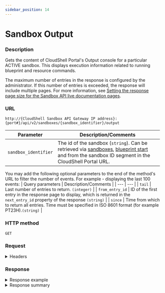 ```yaml
---
sidebar_position: 14
---
```


# Sandbox Output

### Description

Gets the content of CloudShell Portal's Output console for a particular ACTIVE sandbox. This displays execution information related to running blueprint and resource commands.

The maximum number of entries in the response is configured by the administrator. If this number of entries is exceeded, the response will include multiple pages. For more information, see [Setting the response page size for the Sandbox API live documentation pages](../../../admin/setting-up-cloudshell/cloudshell-configuration-options/advanced-cloudshell-customizations.md#setting-the-response-page-size-for-the-sandbox-api-live-documentation-pages).

### URL

`http://{CloudShell Sandbox API Gateway IP address}:{port#}/api/v2/sandboxes/{sandbox_identifier}/output`

| Parameter | Description/Comments |
| --- | --- |
| `sandbox_identifier` | The id of the sandbox (`string`). Can be retrieved via [sandboxes](./sandboxes.md), [blueprint start](./blueprint-start.md) and from the sandbox ID segment in the CloudShell Portal URL. |

You may add the following optional parameters to the end of the method's URL to filter the number of events. For example - displaying the last 100 events:
| Query parameters |  Description/Comments |
| --- | --- |
| `tail` | Last number of entries to return. `(integer)` |
| `from_entry_id` | ID of the first entry in the response page to display, which is returned in the `next_entry_id` property of the response `(string)` |
| `since` | Time from which to return all entries. Time must be specified in ISO 8601 format (for example PT23H).`(string)` |

### HTTP method

`GET`

### Request

<details>
<summary>Headers</summary>

Example header format for the `sandbox output` method:

`Authorization: Basic <authorization token returned from the login method>`

`Content-Type: application/json`

By default, the method returns all the output messages that were displayed during the sandbox's lifecycle.

</details>

### Response

<details>
<summary>Response example</summary>

The `sandbox output` method returns the entries from the Output console of a particular sandbox. The response includes :

```javascript
{
   "number_of_returned_entries":"2",
   "next_entry_id":"99434",
   "more_pages":"false",
   "entries":[
      {
         "id":"82159835-2d95-46a9-95ec-9251963d203d",
         "time":"2017-01-15T09:51:17Z",
         "text":"Beginning sandbox setup"
      },
      {
         "id":"79549eaf-7f1a-4180-a88b-e7da27e5075b",
         "time":"2017-01-15T09:51:20Z",
         "text":"Resource: \"\" is now: Online"
      }
   ],
   "_links":{
      "self":{
         "href":"/sandboxes/994bd534-740a-45f5-851f-ff452f2a17a2/output",
         "method":"GET"
      }
   }
}
```
</details>

<details>
<summary>Response summary</summary>

The response properties of the `sandbox output` method are described in the following table.

| Property | Sub Property | Description/Comments |
| --- | --- | --- |
| `number_of_returned_entries` |   | The number of entries in the Output console that match the filter criteria in the request. `(integer)` |
| `next_entry_id` |   | (Relevant if the response includes multiple pages) The ID of the first entry on the next page of the response `(integer)` <br/> Note: To get the next page, run the method again with this value in the `from_entry_id` input parameter. |
| `more_pages` |   | (Relevant if the response includes multiple pages) `true` indicates that there are additional entries that are not displayed in this response page `(bool)` |
| `entries` |   | The details of the output console entry `(array)` |
|   | `id` | The ID of the entry `(string)` |
|   | `time` | The time in which the Output entry was logged `(string)` |
|   | `text` | The text displayed in the Output console for this entry `(string)` |
| `_links` |   | The actions that can be performed on the Output console entries of a sandbox in the user's domain: |
|   | `self` | Provides a link to get the Output console entries for the sandbox via a `GET` request. |

</details>